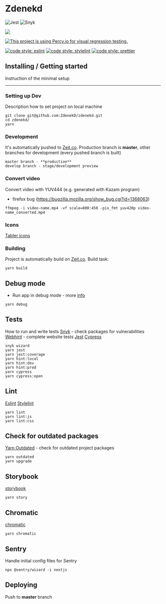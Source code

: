 # Zdenekd

![Jest](https://github.com/ZdenekD/zdenekd/workflows/Jest/badge.svg)
![Snyk](https://github.com/ZdenekD/zdenekd/workflows/Snyk/badge.svg)

![](https://statuspage.freshping.io/badge/b80793be-3e66-4cae-ac37-cfe75e9adc06?0.22310144464765624)

[![This project is using Percy.io for visual regression testing.](https://percy.io/static/images/percy-badge.svg)](https://percy.io/ZdenekD/ZdenekD)

[![code style: eslint](https://img.shields.io/badge/code%20style-eslint-%23463fd4)](https://eslint.org) [![code style: stylelint](https://img.shields.io/badge/code%20style-stylelint-success)](https://stylelint.io) [![code style: prettier](https://img.shields.io/badge/code_style-prettier-ff69b4.svg?style=flat-square)](https://github.com/prettier/prettier)

## Installing / Getting started

Instruction of the minimal setup

---

### Setting up Dev

Description how to set project on local machine

```
git clone git@github.com:ZdenekD/zdenekd.git
cd zdenekd/
yarn
```

### Development

It's automatically pushed to [Zeit.co](https://zeit.co/dashboard). Production branch is **master**, other branches for development (every pushed branch is built)

```
master branch - **production**
develop branch - stage/development preview
```

### Convert video

Convert video with YUV444 (e.g. generated with Kazam program)

-   firefox bug (https://bugzilla.mozilla.org/show_bug.cgi?id=1368063)

```
ffmpeg -i video-name.mp4 -vf scale=800:450 -pix_fmt yuv420p video-name_converted.mp4
```

### Icons

[Tabler icons](https://tablericons.com)

### Building

Project is automatically build on [Zeit.co](https://zeit.co/dashboard).
Build task:

```
yarn build
```

## Debug mode

-   Run app in debug mode - more [info](https://nextjs.org/docs/advanced-features/debugging)

```
yarn debug
```

## Tests

How to run and write tests
[Snyk](https://snyk.io) - check packages for vulnerabilities
[Webhint](https://webhint.io) - complete website tests
[Jest](https://jestjs.io)
[Cypress](https://www.cypress.io)

```
snyk wizard
yarn jest
yarn jest:coverage
yarn hint:local
yarn hint:dev
yarn hint:prod
yarn cypress
yarn cypress:open
```

## Lint

[Eslint](https://eslint.org)
[Stylelint](https://stylelint.io)

```
yarn lint
yarn lint:js
yarn lint:css
```

## Check for outdated packages

[Yarn Outdated](https://yarnpkg.com/lang/en/docs/cli/outdated/) - check for outdated project packages

```
yarn outdated
yarn upgrade
```

## Storybook

[storybook](https://storybook.js.org)

```
yarn story
```

## Chromatic

[chromatic](https://www.chromatic.com)

```
yarn chromatic
```

## Sentry

Handle initial config files for Sentry

```
npx @sentry/wizard -i nextjs
```

## Deploying

Push to **master** branch
